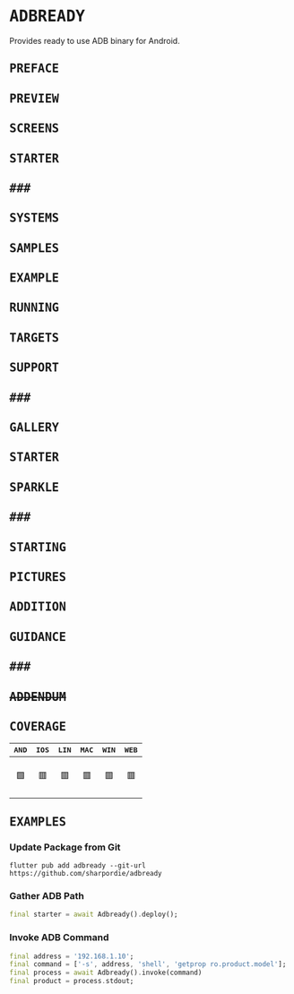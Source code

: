 # <samp>ADBREADY</samp>

Provides ready to use ADB binary for Android.

## <samp>PREFACE</samp></h2>
## <samp>PREVIEW</samp></h2>
## <samp>SCREENS</samp></h2>
## <samp>STARTER</samp></h2>
## <samp>###</samp></h2>
## <samp>SYSTEMS</samp></h2>
## <samp>SAMPLES</samp></h2>
## <samp>EXAMPLE</samp></h2>
## <samp>RUNNING</samp></h2>
## <samp>TARGETS</samp></h2>
## <samp>SUPPORT</samp></h2>
## <samp>###</samp></h2>
## <samp>GALLERY</samp></h2>
## <samp>STARTER</samp></h2>
## <samp>SPARKLE</samp></h2>
## <samp>###</samp></h2>
## <samp>STARTING</samp></h2>
## <samp>PICTURES</samp></h2>
## <samp>ADDITION</samp></h2>
## <samp>GUIDANCE</samp></h2>
## <samp>###</samp></h2>
## ~~<samp>ADDENDUM</samp></h2>~~
## <samp>COVERAGE</samp></h2>

| <samp>AND</samp> | <samp>IOS</samp> | <samp>LIN</samp> | <samp>MAC</samp> | <samp>WIN</samp> | <samp>WEB</samp> |
| :-: | :-: | :-: | :-: | :-: | :-: |
| <br>🟩<br><br> | <br>🟥<br><br> | <br>🟥<br><br> | <br>🟥<br><br> | <br>🟥<br><br> | <br>🟥<br><br> |

## <samp>EXAMPLES</samp></h2>

### Update Package from Git

```shell
flutter pub add adbready --git-url https://github.com/sharpordie/adbready
```

### Gather ADB Path

```dart
final starter = await Adbready().deploy();
```

### Invoke ADB Command

```dart
final address = '192.168.1.10';
final command = ['-s', address, 'shell', 'getprop ro.product.model'];
final process = await Adbready().invoke(command)
final product = process.stdout;
```
